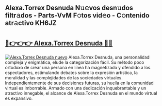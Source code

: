 ## Alexa.Torrex Desnuda N𝚞𝚎vos desn𝚞dos filtr𝚊dos - Parts-VvM F𝚘tos vid𝚎o - C𝚘ntenido atr𝚊ctivo KH6JZ

# <h2><a href="http://mbden1e.tromn.icu/?c=Alexa.Torrex+Desnuda">🔗👉👉👉 Alexa.Torrex Desnuda 🔗🔗</a></h2>

[![Alexa.Torrex Desnuda nuevo](https://i.imgur.com/pEAQMta.gif)](http://mbden1e.tromn.icu/?c=Alexa.Torrex+Desnuda)
Alexa.Torrex Desnuda, una personalidad compleja y enigmática, elude la categorización fácil. Su método poco ortodoxo de crear una persona en línea ha magnetizado y ofendido a los espectadores, estimulando debates sobre la expresión artística, la moralidad y las complejidades de las sociedades virtuales. Independientemente de sus decisiones futuras, su huella en la comunidad virtual es imborrable. Armado con una dedicación inquebrantable y un atractivo innegable, el alcance de Alexa.Torrex Desnuda en el mundo virtual es expansivo.
